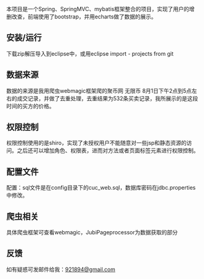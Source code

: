 本项目是一个Spring、SpringMVC、mybatis框架整合的项目，实现了用户的增删改查，前端使用了bootstrap，并用echarts做了数据的展示。

## 安装/运行
下载zip解压导入到eclipse中，或用eclipse import - projects from git 

## 数据来源
数据的来源是我用爬虫webmagic框架爬的聚币网 无限币 8月1日下午2点到5点左右的成交记录，并做了去重处理，去重结果为532条买卖记录，我所展示的是这段时间的买方的价格。

## 权限控制
权限控制使用的是shiro，实现了未授权用户不能随意对一些jsp和静态资源的访问。之后还可以增加角色、权限表，进而对方法或者页面标签元素进行权限控制。

## 配置文件
配置：sql文件是在config目录下的cuc_web.sql，数据库密码在jdbc.properties中修改。

## 爬虫相关
具体爬虫框架可查看webmagic，JubiPageprocessor为数据获取的部分

## 反馈
如有疑惑可发邮件给我：921894@gmail.com
